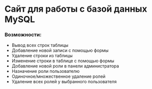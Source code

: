 # Сайт для работы с базой данных MySQL
### Возможности:
- Вывод всех строк таблицы
- Добавление новой записи с помощью формы
- Удаление строки из таблицы
- Изменение строки в таблице с помощью формы
- Добавление новой роли в панели администратора
- Назначение роли пользователю
- Одиночное/множественное удаление ролей
- Удаление всех ролей у выбранного пользователя
